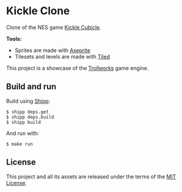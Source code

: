 # Kickle Clone

Clone of the NES game [Kickle Cubicle](https://www.youtube.com/watch?v=pBtt3NTsLxM).

**Tools:**

 - Sprites are made with [Aseprite](https://www.aseprite.org/)
 - Tilesets and levels are made with [Tiled](https://www.mapeditor.org/)

This project is a showcase of the [Trollworks](https://github.com/trollworks)
game engine.

## Build and run

Build using [Shipp](https://github.com/linkdd/shipp):

```
$ shipp deps.get
$ shipp deps.build
$ shipp build
```

And run with:

```
$ make run
```

## License

This project and all its assets are released under the terms of the
[MIT License](./LICENSE.txt).
